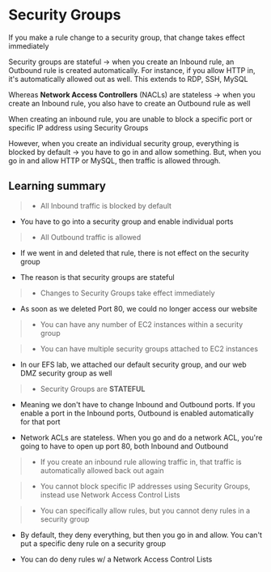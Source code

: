 # Security Groups

If you make a rule change to a security group, that change takes effect immediately

Security groups are stateful → when you create an Inbound rule, an Outbound rule is created automatically. For instance, if you allow HTTP in, it's automatically allowed out as well. This extends to RDP, SSH, MySQL

Whereas **Network Access Controllers** (NACLs) are stateless → when you create an Inbound rule, you also have to create an Outbound rule as well

When creating an inbound rule, you are unable to block a specific port or specific IP address using Security Groups

However, when you create an individual security group, everything is blocked by default → you have to go in and allow something. But, when you go in and allow HTTP or MySQL, then traffic is allowed through.

## Learning summary

> * All Inbound traffic is blocked by default

* You have to go into a security group and enable individual ports

> * All Outbound traffic is allowed

* If we went in and deleted that rule, there is not effect on the security group

* The reason is that security groups are stateful

> * Changes to Security Groups take effect immediately

* As soon as we deleted Port 80, we could no longer access our website

> * You can have any number of EC2 instances within a security group

> * You can have multiple security groups attached to EC2 instances

* In our EFS lab, we attached our default security group, and our web DMZ security group as well

> * Security Groups are **STATEFUL**

* Meaning we don't have to change Inbound and Outbound ports. If you enable a port in the Inbound ports, Outbound is enabled automatically for that port

* Network ACLs are stateless. When you go and do a network ACL, you're going to have to open up port 80, both Inbound and Outbound

> * If you create an inbound rule allowing traffic in, that traffic is automatically allowed back out again

> * You cannot block specific IP addresses using Security Groups, instead use Network Access Control Lists

> * You can specifically allow rules, but you cannot deny rules in a security group

* By default, they deny everything, but then you go in and allow. You can't put a specific deny rule on a security group

* You can do deny rules w/ a Network Access Control Lists
